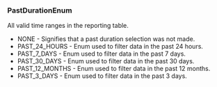 ### PastDurationEnum
All valid time ranges in the reporting table.

- NONE - Signifies that a past duration selection was not made.
- PAST_24_HOURS - Enum used to filter data in the past 24 hours.
- PAST_7_DAYS - Enum used to filter data in the past 7 days.
- PAST_30_DAYS - Enum used to filter data in the past 30 days.
- PAST_12_MONTHS - Enum used to filter data in the past 12 months.
- PAST_3_DAYS - Enum used to filter data in the past 3 days.
